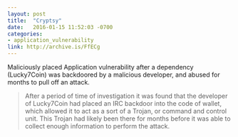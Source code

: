 ```yaml
---
layout: post
title:  "Cryptsy"
date:   2016-01-15 11:52:03 -0700
categories:
- application_vulnerability
link: http://archive.is/FfECg
---
```

Maliciously placed Application vulnerability after a dependency (Lucky7Coin) was backdoored by a malicious developer, and abused for months to pull off an attack.

> After a period of time of investigation it was found that the developer of Lucky7Coin had placed an IRC backdoor into the code of wallet, which allowed it to act as a sort of a Trojan, or command and control unit. This Trojan had likely been there for months before it was able to collect enough information to perform the attack.
